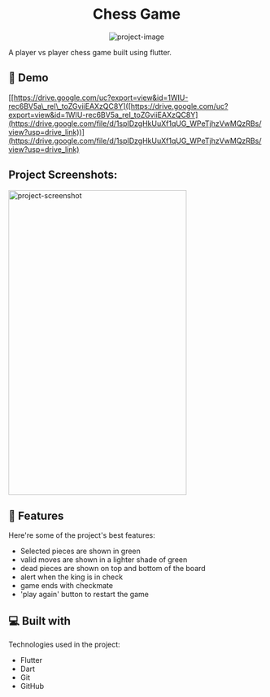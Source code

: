 <h1 align="center" id="title">Chess Game</h1>

<p align="center"><img src="https://socialify.git.ci/git-ADG/chess/image?name=1&amp;owner=1&amp;theme=Light" alt="project-image"></p>

<p id="description">A player vs player chess game built using flutter.</p>

<h2>🚀 Demo</h2>

[[https://drive.google.com/uc?export=view&id=1WIU-rec6BV5a\_reI\_toZGviiEAXzQC8Y]([https://drive.google.com/uc?export=view&id=1WIU-rec6BV5a_reI_toZGviiEAXzQC8Y](https://drive.google.com/file/d/1spIDzgHkUuXf1qUG_WPeTjhzVwMQzRBs/view?usp=drive_link))](https://drive.google.com/file/d/1spIDzgHkUuXf1qUG_WPeTjhzVwMQzRBs/view?usp=drive_link)

<h2>Project Screenshots:</h2>

<img src="[https://drive.google.com/uc?export=view&amp;id=1X8avClLvkWzz23Ek4Bj3_k4aKHH811IA](https://drive.google.com/file/d/1VZCgcTGoUPhPWwbkuciUi7Msk0op2YOb/view?usp=sharing)" alt="project-screenshot" width="350" height="600/">

  
  
<h2>🧐 Features</h2>

Here're some of the project's best features:

*   Selected pieces are shown in green
*   valid moves are shown in a lighter shade of green
*   dead pieces are shown on top and bottom of the board
*   alert when the king is in check
*   game ends with checkmate
*   'play again' button to restart the game

  
  
<h2>💻 Built with</h2>

Technologies used in the project:

*   Flutter
*   Dart
*   Git
*   GitHub
